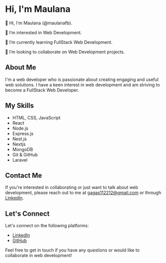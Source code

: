 # Hi, I'm Maulana

👋 Hi, I'm Maulana (@maulanafb).

👀 I’m interested in Web Development.

🌱 I’m currently learning FullStack Web Development.

💞️ I’m looking to collaborate on Web Development projects.

## About Me

I'm a web developer who is passionate about creating engaging and useful web solutions. I have a keen interest in web development and am striving to become a FullStack Web Developer.

## My Skills

- HTML, CSS, JavaScript
- React
- Node.js
- Express.js
- Nest.js
- Nextjs
- MongoDB
- Git & GitHub
- Laravel

## Contact Me

If you're interested in collaborating or just want to talk about web development, please reach out to me at [gagas112212@gmail.com](mailto:gagas112212@gmail.com) or through [LinkedIn](https://www.linkedin.com/in/maulana-fatih-b52390195/).

## Let's Connect

Let's connect on the following platforms:

- [LinkedIn](https://www.linkedin.com/in/maulana-fatih-b52390195/)
- [GitHub](https://github.com/maulanafb)

Feel free to get in touch if you have any questions or would like to collaborate in web development!

